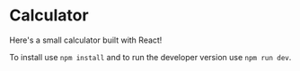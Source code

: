 # Calculator

Here's a small calculator built with React!

To install use `npm install` and to run the developer version use `npm run dev`.


